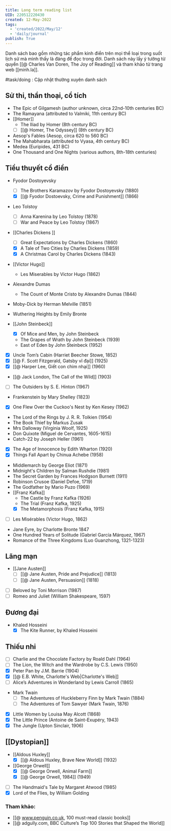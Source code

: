 ```yaml
---
title: Long term reading list
UID: 220512220430
created: 12-May-2022
tags:
  - 'created/2022/May/12'
  - 'daily/journal'
publish: True
---
```


Danh sách bao gồm những tác phẩm kinh điển trên mọi thể loại trong suốt lịch sử mà mình thấy là đáng để đọc trong đời. Danh sách này lấy ý tưởng từ quyển [[@ Charles Van Doren, The Joy of Reading]] và tham khảo từ trang web [[minh.la]].

#task/doing : Cập nhật thường xuyên danh sách

## Sử thi, thần thoại, cổ tích
- The Epic of Gilgamesh (author unknown, circa 22nd-10th centuries BC)
- The Ramayana (attributed to Valmiki, 11th century BC)
- [[Homer]]
	- The Iliad by Homer (8th century BC)
	- [ ] [[@ Homer, The Odyssey]] (8th century BC)
- Aesop's Fables (Aesop, circa 620 to 560 BC)
- The Mahabharata (attributed to Vyasa, 4th century BC)
- Medea (Euripides, 431 BC)
- One Thousand and One Nights (various authors, 8th-18th centuries)

## Tiểu thuyết cổ điển
- Fyodor Dostoyevsky
	- [ ] The Brothers Karamazov by Fyodor Dostoyevsky (1880)
	- [x] [[@ Fyodor Dostoevsky, Crime and Punishment]] (1866)
- Leo Tolstoy
	- [ ] Anna Karenina by Leo Tolstoy (1878)
	- [ ] War and Peace by Leo Tolstoy (1867)
- [[Charles Dickens ]]
	- [ ] Great Expectations by Charles Dickens (1860)
	- [x] A Tale of Two Cities by Charles Dickens (1859)
	- [x] A Christmas Carol by Charles Dickens (1843)
- [[Victor Hugo]]
	- Les Miserables by Victor Hugo (1862)

- Alexandre Dumas
	- The Count of Monte Cristo by Alexandre Dumas (1844)

- Moby-Dick by Herman Melville (1851)
- Wuthering Heights by Emily Bronte

- [[John Steinbeck]]
	- [x] Of Mice and Men, by John Steinbeck
	- The Grapes of Wrath by John Steinbeck (1939)
	- East of Eden by John Steinbeck (1952)
- [x] Uncle Tom’s Cabin (Harriet Beecher Stowe, 1852)
- [x] [[@ F. Scott Fitzgerald, Gatsby vĩ đại]] (1925)
- [x] [[@ Harper Lee, Giết con chim nhại]] (1960)
- [[@ Jack London, The Call of the Wild]] (1903)
- [ ] The Outsiders by S. E. Hinton (1967)
- Frankenstein by Mary Shelley (1823)
- [x] One Flew Over the Cuckoo's Nest by Ken Kesey (1962)
- The Lord of the Rings by J. R. R. Tolkien (1954)
- The Book Thief by Markus Zusak
- Mrs Dalloway (Virginia Woolf, 1925)
- Don Quixote (Miguel de Cervantes, 1605-1615)
- Catch-22 by Joseph Heller (1961)
- [x] The Age of Innocence by Edith Wharton (1920)
- [x] Things Fall Apart by Chinua Achebe (1958)
- Middlemarch by George Eliot (1871)
- Midnight's Children by Salman Rushdie (1981)
- The Secret Garden by Frances Hodgson Burnett (1911)
- Robinson Crusoe (Daniel Defoe, 1719)
- The Godfather by Mario Puzo (1969)
- [[Franz Kafka]]
	- The Castle by Franz Kafka (1926)
	- The Trial (Franz Kafka, 1925)
	- [x] The Metamorphosis (Franz Kafka, 1915)
- [ ] Les Misérables (Victor Hugo, 1862)
- Jane Eyre, by Charlotte Bronte 1847
- One Hundred Years of Solitude (Gabriel García Márquez, 1967)
- Romance of the Three Kingdoms (Luo Guanzhong, 1321-1323)

## Lãng mạn
- [[Jane Austen]]
	- [ ] [[@ Jane Austen, Pride and Prejudice]] (1813)
	- [ ] [[@ Jane Austen, Persuasion]] (1818)
- [ ] Beloved by Toni Morrison (1987)
- [ ] Romeo and Juliet (William Shakespeare, 1597)

## Đương đại
- Khaled Hosseini
	- [x] The Kite Runner, by Khaled Hosseini

## Thiếu nhi
- [ ] Charlie and the Chocolate Factory by Roald Dahl (1964)
- [ ] The Lion, the Witch and the Wardrobe by C.S. Lewis (1950)
- [x] Peter Pan by J.M. Barrie (1904)
- [x] [[@ E.B. White, Charlotte's Web|Charlotte's Web]]
- [ ] Alice’s Adventures in Wonderland by Lewis Carroll (1865)
- Mark Twain
	- [ ] The Adventures of Huckleberry Finn by Mark Twain (1884)
	- [ ] The Adventures of Tom Sawyer (Mark Twain, 1876)
- [x] Little Women by Louisa May Alcott (1868)
- [x] The Little Prince (Antoine de Saint-Exupéry, 1943)
- [x] The Jungle (Upton Sinclair, 1906)

## [[Dystopian]]
- [[Aldous Huxley]]
	- [x] [[@ Aldous Huxley, Brave New World]] (1932)
- [[George Orwell]]
	- [x] [[@ George Orwell, Animal Farm]]
	- [x] [[@ George Orwell, 1984]] (1949)
- [ ] The Handmaid's Tale by Margaret Atwood (1985)
- [x] Lord of the Flies, by William Golding

### Tham khảo:
- [[@ www.penguin.co.uk, 100 must-read classic books]]
- [[@ adgully.com, BBC Culture’s Top 100 Stories that Shaped the World]]